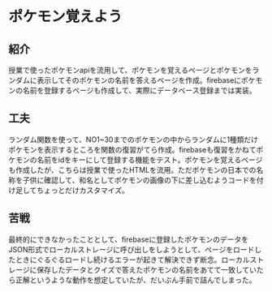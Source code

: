 # ポケモン覚えよう

## 紹介
授業で使ったポケモンapiを流用して、ポケモンを覚えるページとポケモンをランダムに表示してそのポケモンの名前を答えるページを作成。firebaseにポケモンの名前を登録するページも作成して、実際にデータベース登録までは実装。

## 工夫
ランダム関数を使って、NO1~30までのポケモンの中からランダムに1種類だけポケモンを表示するところを関数の復習がてら作成。firebaseも復習をかねてポケモンの名前をidをキーにして登録する機能をテスト。ポケモンを覚えるページも作成したが、こちらは授業で使ったHTMLを流用。ただポケモンの日本での名称を子供に確認して、和名としてポケモンの画像の下に差し込むようコードを付け足してちょっとだけカスタマイズ。

## 苦戦
最終的にできなかったこととして、firebaseに登録したポケモンのデータをJSON形式でローカルストレージに呼び出しをしようとして、ページをロードしたときにぐるぐるロードし続けるエラーが起きて解決できず断念。ローカルストレージに保存したデータとクイズで答えたポケモンの名前をあてて一致していたら正解というような動作を想定していたが、だいぶん手前で詰んでしまった。
